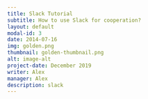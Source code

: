 ```yaml
---
title: Slack Tutorial
subtitle: How to use Slack for cooperation?
layout: default
modal-id: 3
date: 2014-07-16
img: golden.png
thumbnail: golden-thumbnail.png
alt: image-alt
project-date: December 2019
writer: Alex
manager: Alex
description: slack
---
```

